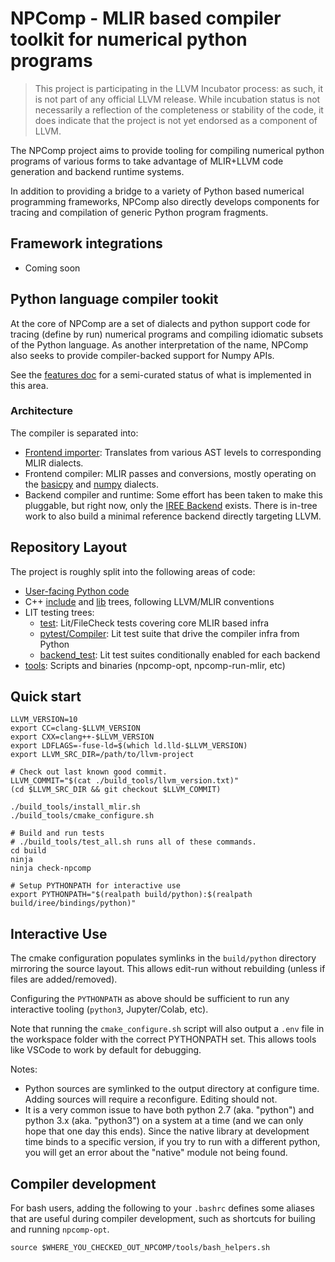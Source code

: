 # NPComp - MLIR based compiler toolkit for numerical python programs

> This project is participating in the LLVM Incubator process: as such, it is
not part of any official LLVM release.  While incubation status is not
necessarily a reflection of the completeness or stability of the code, it
does indicate that the project is not yet endorsed as a component of LLVM.

The NPComp project aims to provide tooling for compiling numerical python programs of various forms to take advantage of MLIR+LLVM code generation and backend runtime systems.

In addition to providing a bridge to a variety of Python based numerical programming frameworks, NPComp also directly develops components for tracing and compilation of generic Python program fragments.

## Framework integrations

* Coming soon

## Python language compiler tookit

At the core of NPComp are a set of dialects and python support code for tracing (define by run) numerical programs and compiling idiomatic subsets of the Python language. As another interpretation of the name, NPComp also seeks to provide compiler-backed support for Numpy APIs.

See the [features doc](docs/features.md) for a semi-curated status of what is implemented in this area.

### Architecture

The compiler is separated into:

* [Frontend importer](python/npcomp/compiler/frontend.py): Translates from
  various AST levels to corresponding MLIR dialects.
* Frontend compiler: MLIR passes and conversions, mostly operating on the
  [basicpy](include/Dialect/Basicpy/IR/BasicpyOps.td) and
  [numpy](include/Dialect/Numpy/IR/NumpyOps.td) dialects.
* Backend compiler and runtime: Some effort has been taken to make this
  pluggable, but right now, only the [IREE Backend](python/npcomp/compiler/backend/iree.py)
  exists. There is in-tree work to also build a minimal reference backend
  directly targeting LLVM.

## Repository Layout

The project is roughly split into the following areas of code:

* [User-facing Python code](python/npcomp)
* C++ [include](include) and [lib](lib) trees, following LLVM/MLIR conventions
* LIT testing trees:
  * [test](test): Lit/FileCheck tests covering core MLIR based infra
  * [pytest/Compiler](pytest/Compiler): Lit test suite that drive the compiler
    infra from Python
  * [backend_test](backend_test): Lit test suites conditionally enabled for
    each backend
* [tools](tools): Scripts and binaries (npcomp-opt, npcomp-run-mlir, etc)

## Quick start

```
LLVM_VERSION=10
export CC=clang-$LLVM_VERSION
export CXX=clang++-$LLVM_VERSION
export LDFLAGS=-fuse-ld=$(which ld.lld-$LLVM_VERSION)
export LLVM_SRC_DIR=/path/to/llvm-project

# Check out last known good commit.
LLVM_COMMIT="$(cat ./build_tools/llvm_version.txt)"
(cd $LLVM_SRC_DIR && git checkout $LLVM_COMMIT)

./build_tools/install_mlir.sh
./build_tools/cmake_configure.sh

# Build and run tests
# ./build_tools/test_all.sh runs all of these commands.
cd build
ninja
ninja check-npcomp

# Setup PYTHONPATH for interactive use
export PYTHONPATH="$(realpath build/python):$(realpath build/iree/bindings/python)"
```

## Interactive Use

The cmake configuration populates symlinks in the `build/python` directory
mirroring the source layout. This allows edit-run without rebuilding (unless
if files are added/removed).

Configuring the `PYTHONPATH` as above should be sufficient to run any
interactive tooling (`python3`, Jupyter/Colab, etc).

Note that running the `cmake_configure.sh` script will also output a `.env`
file in the workspace folder with the correct PYTHONPATH set. This allows
tools like VSCode to work by default for debugging.

Notes:

* Python sources are symlinked to the output directory at configure time.
  Adding sources will require a reconfigure. Editing should not.
* It is a very common issue to have both python 2.7 (aka. "python") and python
  3.x (aka. "python3") on a system at a time (and we can only hope that one
  day this ends). Since the native library at development time binds to a
  specific version, if you try to run with a different python, you will get
  an error about the "native" module not being found.

## Compiler development

For bash users, adding the following to your `.bashrc` defines some aliases
that are useful during compiler development, such as shortcuts for builing
and running `npcomp-opt`.

```
source $WHERE_YOU_CHECKED_OUT_NPCOMP/tools/bash_helpers.sh
```
